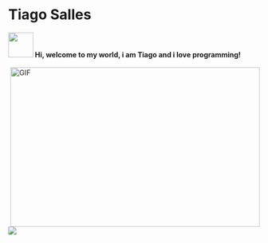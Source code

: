 # Tiago Salles

<span align="start">
<img src="https://raw.githubusercontent.com/iampavangandhi/iampavangandhi/master/gifs/Hi.gif" height="50" width="50px"><strong> Hi, welcome to my world, i am Tiago and i love programming!</strong></h2><br><br>
</span>

<img align="right" alt="GIF" src="https://github.com/abhisheknaiidu/abhisheknaiidu/blob/master/code.gif?raw=true" width="500" height="320" />

[<img src="https://img.shields.io/badge/linkedin-%230077B5.svg?&style=for-the-badge&logo=linkedin&logoColor=white" />](https://www.linkedin.com/in/tiago-salles-b56a131a7/)


